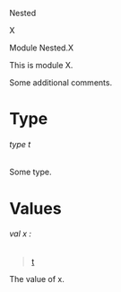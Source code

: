 Nested

X

Module Nested.X

This is module X.

Some additional comments.

# Type

<a id="type-t"></a>

###### type t

Some type.

# Values

<a id="val-x"></a>

###### val x :

> [t](#type-t)


The value of x.
